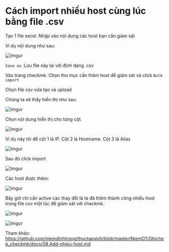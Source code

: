 # Cách import nhiều host cùng lúc bằng file .csv

Tạo 1 file excel. Nhập vào nội dung các host bạn cần giám sát

Ví dụ nội dung như sau:

![Imgur](https://i.imgur.com/V9dyoiU.png)

`Save as`. Lưu file này lại với định dạng .csv

Vào trang checkmk. Chọn thư mục cần thêm host để giám sát và click `Bulk import`

Chọn file csv vừa tạo và upload

Chúng ta sẽ thấy hiển thị như sau:

![Imgur](https://i.imgur.com/0OZGety.png)

Chọn nội dung hiển thị cho từng cột. 

![Imgur](https://i.imgur.com/bY0rb3p.png)

Ví dụ này tôi để cột 1 là IP. Cột 2 là Hostname. Cột 3 là Alias

![Imgur](https://i.imgur.com/hg1ua8X.png)

Sau đó click import

![Imgur](https://i.imgur.com/fRPxGk9.png)

Các host được thêm:

![Imgur](https://i.imgur.com/50Vz4aH.png)

Bây giờ chỉ cần active các thay đổi là ta đã thêm thành công nhiều host trong file csv một lúc để giám sát với checkmk.

![Imgur](https://i.imgur.com/UkFsD3V.png)

![Imgur](https://i.imgur.com/UBjsJRf.png)

Tham khảo: https://github.com/niemdinhtrong/thuctapsinh/blob/master/NiemDT/Ghichep_checkmk/docs/08.Add-nhieu-host.md